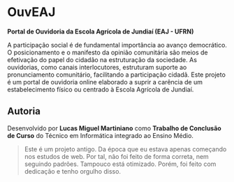 # OuvEAJ
**Portal de Ouvidoria da Escola Agrícola de Jundiaí (EAJ - UFRN)**

A participação social é de fundamental importância ao avanço democrático. O posicionamento e
o manifesto da opinião comunitária são meios de efetivação do papel do cidadão na estruturação
da sociedade. As ouvidorias, como canais interlocutores, estruturam suporte ao pronunciamento
comunitário, facilitando a participação cidadã.
Este projeto é um portal de ouvidoria online elaborado a suprir a carência de um estabelecimento físico ou centrado
à Escola Agrícola de Jundiaí.

## Autoria
Desenvolvido por **Lucas Miguel Martiniano** como **Trabalho de Conclusão de Curso** do Técnico em Informática integrado ao Ensino Médio.

> Este é um projeto antigo. Da época que eu estava apenas começando nos estudos de web. Por tal, não foi feito de forma correta, nem seguindo padrões. Tampouco está otimizado. Porém, foi feito com dedicação e tenho orgulho disso.
